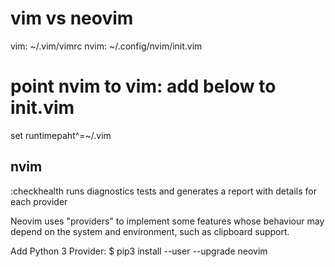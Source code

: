 # vim vs neovim

vim:  ~/.vim/vimrc
nvim: ~/.config/nvim/init.vim

# point nvim to vim: add below to init.vim
set runtimepaht^=~/.vim


## nvim
:checkhealth
runs diagnostics tests and generates a report with details for each provider

Neovim uses "providers" to implement some features whose behaviour may depend on the system and environment, such as clipboard support.



Add Python 3 Provider:
$ pip3 install --user --upgrade neovim



